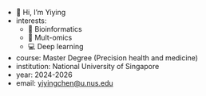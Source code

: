 - 👋 Hi, I’m Yiying
- interests:
  - 🧩 Bioinformatics 
  - 🧠 Mult-omics
  - 💻 Deep learning
- course: Master Degree (Precision health and medicine)
- institution: National University of Singapore
- year: 2024-2026
- email: yiyingchen@u.nus.edu

<!---
yy-ch/yy-ch is a ✨ special ✨ repository because its `README.md` (this file) appears on your GitHub profile.
You can click the Preview link to take a look at your changes.
--->
